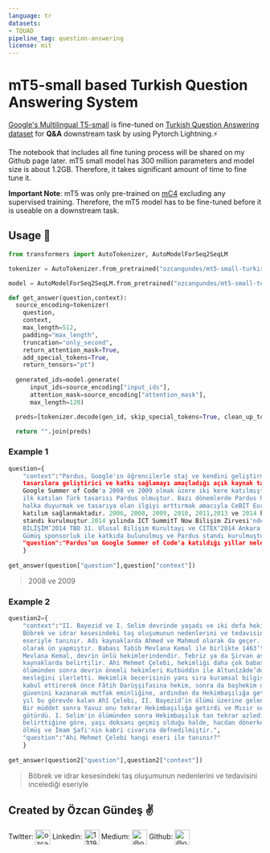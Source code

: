```yaml
---
language: tr
datasets:
- TQUAD
pipeline_tag: question-answering
license: mit
---
```


# mT5-small based Turkish Question Answering System

[Google's Multilingual T5-small](https://github.com/google-research/multilingual-t5) is fine-tuned on [Turkish Question Answering dataset](https://github.com/TQuad/turkish-nlp-qa-dataset) for **Q&A** downstream task by using Pytorch Lightning.⚡  

The notebook that includes all fine tuning process will be shared on my Github page later. mT5 small model has 300 million parameters and model size is about 1.2GB. Therefore, it takes significant amount of time to fine tune it.

**Important Note**: mT5 was only pre-trained on [mC4](https://www.tensorflow.org/datasets/catalog/c4#c4multilingual)
excluding any supervised training. Therefore, the mT5 model has to be fine-tuned before it is useable on a downstream task.

## Usage 🚀

```python
from transformers import AutoTokenizer, AutoModelForSeq2SeqLM

tokenizer = AutoTokenizer.from_pretrained("ozcangundes/mt5-small-turkish-squad")

model = AutoModelForSeq2SeqLM.from_pretrained("ozcangundes/mt5-small-turkish-squad")

def get_answer(question,context):
  source_encoding=tokenizer(
    question,
    context,
    max_length=512,
    padding="max_length",
    truncation="only_second",
    return_attention_mask=True,
    add_special_tokens=True,
    return_tensors="pt")
  
  generated_ids=model.generate(
      input_ids=source_encoding["input_ids"],
      attention_mask=source_encoding["attention_mask"],
      max_length=120)

  preds=[tokenizer.decode(gen_id, skip_special_tokens=True, clean_up_tokenization_spaces=True) for gen_id in generated_ids]

  return "".join(preds)
```

### Example 1
```python
question={
    "context":"Pardus, Google'ın öğrencilerle staj ve kendini geliştirme imkânı ile \ 
    tasarılara geliştirici ve katkı sağlamayı amaçladığı açık kaynak tasarısı \
    Google Summer of Code'a 2008 ve 2009 olmak üzere iki kere katılmıştır. Bu organizasyona \
    ilk katılan Türk tasarısı Pardus olmuştur. Bazı dönemlerde Pardus hakkındaki gelişmeleri \
    halka duyurmak ve tasarıya olan ilgiyi arttırmak amacıyla CeBIT Eurasia Bilişim Fuarı'na \
    katılım sağlanmaktadır. 2006, 2008, 2009, 2010, 2011,2013 ve 2014 bu fuarlarda Pardus \
    standı kurulmuştur.2014 yılında ICT SummitT Now Bilişim Zirvesi'nde yer alınmıştır. \
    BİLİŞİM’2014 TBD 31. Ulusal Bilişim Kurultayı ve CITEX’2014 Ankara Bilişim Fuarı’na \
    Gümüş sponsorluk ile katkıda bulunulmuş ve Pardus standı kurulmuştur.",
    "question":"Pardus’un Google Summer of Code'a katıldığı yıllar nelerdir?"
    }
    
get_answer(question["question"],question["context"])
```
> 2008 ve 2009

### Example 2
```python
question2={
    "context":"II. Bayezid ve I. Selim devrinde yaşadı ve iki defa hekimbaşılık yaptı. \
    Böbrek ve idrar kesesindeki taş oluşumunun nedenlerini ve tedavisini incelediği \
    eseriyle tanınır. Adı kaynaklarda Ahmed ve Mahmud olarak da geçer. Ahi Çelebi \
    olarak ün yapmıştır. Babası Tabib Mevlana Kemal ile birlikte 1463’te İstanbul’a yerleşti. \
    Mevlana Kemal, devrin ünlü hekimlerindendir. Tebriz ya da Şirvan asıllı olduğu çeşitli \
    kaynaklarda belirtilir. Ahi Mehmet Çelebi, hekimliği daha çok babasından öğrendi. Onun \
    ölümünden sonra devrin önemli hekimleri Kutbüddin ile Altunîzâde’den ders alıp kısa zamanda \
    mesleğini ilerletti. Hekimlik becerisinin yanı sıra kuramsal bilgisiyle de kendisini \
    kabul ettirerek önce Fâtih Darüşşifasına hekim, sonra da başhekim oldu. II. Bayezid’in \
    güvenini kazanarak mutfak eminliğine, ardından da Hekimbaşılığa getirildi. Dört buçuk \
    yıl bu görevde kalan Ahî Çelebi, II. Bayezid’in ölümü üzerine geleneğe uyularak azledildi. \
    Bir müddet sonra Yavuz onu tekrar Hekimbaşılığa getirdi ve Mısır seferine beraberinde \
    götürdü. I. Selim'in ölümünden sonra Hekimbaşılık tan tekrar azledildi. Kaynakların \
    belirttiğine göre, yaşı doksanı geçmiş olduğu halde, hacdan dönerken Kahire’de \
    ölmüş ve İmam Şafi'nin kabri civarına defnedilmiştir.",
    "question":"Ahi Mehmet Çelebi hangi eseri ile tanınır?"
    }
    
get_answer(question2["question"],question2["context"])
```
> Böbrek ve idrar kesesindeki taş oluşumunun nedenlerini ve tedavisini incelediği eseriyle

Created by Özcan Gündeş ✌️
---

Twitter: <a href="https://twitter.com/ozcangundes" target="blank"><img align="center" src="https://cdn.jsdelivr.net/npm/simple-icons@3.0.1/icons/twitter.svg" alt="ozcangundes" height="30" width="30" /></a>
Linkedin: <a href="https://www.linkedin.com/in/%C3%B6zcan-g%C3%BCnde%C5%9F-7693055b/" target="blank"><img align="center" src="https://cdn.jsdelivr.net/npm/simple-icons@3.0.1/icons/linkedin.svg" alt="13198517" height="30" width="30" /></a>
Medium: <a href="https://medium.com/@ozcangundes" target="blank"><img align="center" src="https://cdn.jsdelivr.net/npm/simple-icons@3.0.1/icons/medium.svg" alt="@ozcangundes" height="30" width="30" /></a>
Github: <a href="https://github.com/ozcangundes" target="blank"><img align="center" src="https://cdn.jsdelivr.net/npm/simple-icons@3.0.1/icons/github.svg" alt="@ozcangundes" height="30" width="30" /></a>

